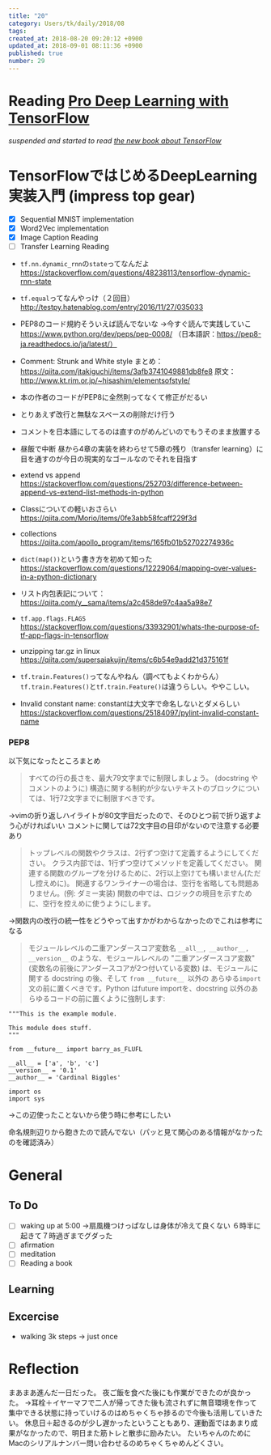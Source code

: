 ```yaml
---
title: "20"
category: Users/tk/daily/2018/08
tags: 
created_at: 2018-08-20 09:20:12 +0900
updated_at: 2018-09-01 08:11:36 +0900
published: true
number: 29
---
```


# Reading [Pro Deep Learning with TensorFlow](http://opencarts.org/sachlaptrinh/pdf/28567.pdf)

*suspended and started to read [the new book about TensorFlow](http://amzn.asia/4BW0j4x)*

# TensorFlowではじめるDeepLearning実装入門 (impress top gear) 
- [x] Sequential MNIST implementation 
- [x] Word2Vec implementation
- [x] Image Caption Reading
- [ ] Transfer Learning Reading

- `tf.nn.dynamic_rnn`の`state`ってなんだよ
https://stackoverflow.com/questions/48238113/tensorflow-dynamic-rnn-state

- `tf.equal`ってなんやっけ（２回目）
http://testpy.hatenablog.com/entry/2016/11/27/035033

- PEP8のコード規約そういえば読んでないな
→今すぐ読んで実践していこ
https://www.python.org/dev/peps/pep-0008/
（日本語訳：https://pep8-ja.readthedocs.io/ja/latest/）

- Comment: Strunk and White style
まとめ：https://qiita.com/jtakiguchi/items/3afb3741049881db8fe8
原文：http://www.kt.rim.or.jp/~hisashim/elementsofstyle/

- 本の作者のコードがPEP8に全然則ってなくて修正がだるい

- とりあえず改行と無駄なスペースの削除だけ行う
- コメントを日本語にしてるのは直すのがめんどいのでもうそのまま放置する

- 昼飯で中断
昼から4章の実装を終わらせて5章の残り（transfer learning）に目を通すのが今日の現実的なゴールなのでそれを目指す

- extend vs append
https://stackoverflow.com/questions/252703/difference-between-append-vs-extend-list-methods-in-python

- Classについての軽いおさらい
https://qiita.com/Morio/items/0fe3abb58fcaff229f3d

- collections
https://qiita.com/apollo_program/items/165fb01b52702274936c

- `dict(map())`という書き方を初めて知った
https://stackoverflow.com/questions/12229064/mapping-over-values-in-a-python-dictionary
- リスト内包表記について：https://qiita.com/y__sama/items/a2c458de97c4aa5a98e7
- `tf.app.flags.FLAGS`
https://stackoverflow.com/questions/33932901/whats-the-purpose-of-tf-app-flags-in-tensorflow

- unzipping tar.gz in linux
https://qiita.com/supersaiakujin/items/c6b54e9add21d375161f

- `tf.train.Features()`ってなんやねん（調べてもよくわからん）
`tf.train.Features()`と`tf.train.Feature()`は違うらしい。ややこしい。

- Invalid constant name:
constantは大文字で命名しないとダメらしい
https://stackoverflow.com/questions/25184097/pylint-invalid-constant-name

### PEP8

以下気になったところまとめ

>すべての行の長さを、最大79文字までに制限しましょう。
(docstring やコメントのように) 構造に関する制約が少ないテキストのブロックについては、1行72文字までに制限すべきです。

->vimの折り返しハイライトが80文字目だったので、そのひとつ前で折り返すよう心がければいい
コメントに関しては72文字目の目印がないので注意する必要あり

>トップレベルの関数やクラスは、2行ずつ空けて定義するようにしてください。
クラス内部では、1行ずつ空けてメソッドを定義してください。
関連する関数のグループを分けるために、2行以上空けても構いません(ただし控えめに)。 関連するワンライナーの場合は、空行を省略しても問題ありません。(例: ダミー実装)
関数の中では、ロジックの境目を示すために、空行を控えめに使うようにします。

→関数内の改行の統一性をどうやって出すかがわからなかったのでこれは参考になる

>モジュールレベルの二重アンダースコア変数名
`__all__`,` __author__,` `__version__` のような、モジュールレベルの "二重アンダースコア変数" (変数名の前後にアンダースコアが2つ付いている変数) は、モジュールに関する docstring の後、そして `from __future__ `以外の あらゆる`import`文の前に置くべきです。Python はfuture importを、docstring 以外のあらゆるコードの前に置くように強制します:

```
"""This is the example module.

This module does stuff.
"""

from __future__ import barry_as_FLUFL

__all__ = ['a', 'b', 'c']
__version__ = '0.1'
__author__ = 'Cardinal Biggles'

import os
import sys
```

→この辺使ったことないから使う時に参考にしたい

命名規則辺りから飽きたので読んでない（パッと見て関心のある情報がなかったのを確認済み）

# General
## To Do
- [ ] waking up at 5:00
->扇風機つけっぱなしは身体が冷えて良くない ６時半に起きて７時過ぎまでグダった
- [ ] afirmation
- [ ] meditation
- [ ] Reading a book

## Learning

## Excercise
* walking 3k steps
-> just once

# Reflection
まあまあ進んだ一日だった。
夜ご飯を食べた後にも作業ができたのが良かった。
→耳栓＋イヤーマフで二人が帰ってきた後も流されずに無音環境を作って集中できる状態に持っていけるのはめちゃくちゃ捗るので今後も活用していきたい。
休息日＋起きるのが少し遅かったということもあり、運動面ではあまり成果がなかったので、明日また筋トレと散歩に励みたい。
たいちゃんのためにMacのシリアルナンバー問い合わせるのめちゃくちゃめんどくさい。
